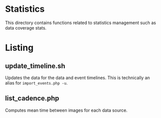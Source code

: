 # Statistics
This directory contains functions related to statistics management
such as data coverage stats.

# Listing
## update\_timeline.sh
Updates the data for the data and event timelines. This is technically
an alias for `import_events.php -u`.

## list_cadence.php
Computes mean time between images for each data source.